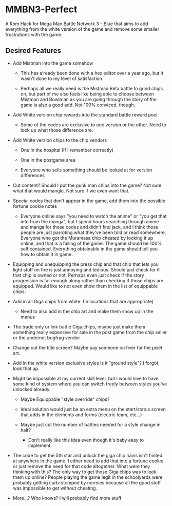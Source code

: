 # MMBN3-Perfect

A Rom Hack for Mega Man Battle Network 3 - Blue that aims to add everything from the white version of the game and remove some smaller frustrations with the game.



## Desired Features

- Add Mistman into the game somehow
  
  - This has already been done with a hex editor over a year ago, but it wasn't done to my level of satisfaction.
  
  - Perhaps all we really need is the Mistman Beta battle to grind chips on, but part of me also feels like being able to choose between Mistman and Bowlman as you are going through the story of the game is also a good add. Not 100% conviced, though.

- Add White version chip rewards into the standard battle reward pool
  
  - Some of the codes are exclusive to one version or the other. Need to look up what those difference are.

- Add White version chips to the chip vendors
  
  - One in the hospital (If I remember correctly)
  
  - One in the postgame area
  
  - Everyone who sells something should be looked at for version differences

- Cut content? Should I put the punk man chips into the game? Not sure what that would mangle. Not sure if we even want that.

- Special codes that don't appear in the game, add them into the possible fortune cookie notes
  
  - Everyone online says "you need to watch the anime" or "you get that info from the manga", but I spend hours searching through anime and manga for those codes and didn't find jack, and I think those people are just parroting what they've been told or read somewhere. Everyone who got the Muramasa chip cheated by looking it up online, and that is a failing of the game. The game should be 100% self contained. Everything obtainable in the game should tell you how to obtain it in game.

- Equipping and unequipping the press chip and that chip that lets you light stuff on fire is just annoying and tedious. Should just check for if that chip is owned or not. Perhaps even just check if the story progression is far enough along rather than checking if those chips are equipped. Would like to not even show them in the list of equippable chips.

- Add in all Giga chips from white. (In locations that are appropriate)
  
  - Need to also add in the chip art and make them show up in the menus

- The trade only or link battle Giga chips, maybe just make them something really expensive for sale in the post game from the chip seller or the undernet bugfrag vendor

- Change out the title screen? Maybe pay someone on fiver for the pixel art.

- Add in the white version exclusive styles is it "ground style"? I forgot, look that up.

- Might be impossible at my current skill level, but I would love to have some kind of system where you can switch freely between styles you've unlocked already.
  
  - Maybe Equippable "style override" chips?
  
  - Ideal solution would just be an extra menu on the start/status screen that adds in the elements and forms (electric team, etc...)
  
  - Maybe just cut the number of battles needed for a style change in half?
    
    - Don't really like this idea even though it's baby easy to implement.

- The code to get the 5th star and unlock the giga chip navis isn't hinted at anywhere in the game. I either need to add that into a fortune cookie or just remove the need  for that code altogether. What were they thinking with this? The only way to get those Giga chips was to look them up online? People playing the game legit in the schoolyards were probably getting curb-stomped by normies because all the good stuff was impossible to get without cheating.

- More...? Who knows? I will probably find more stuff
